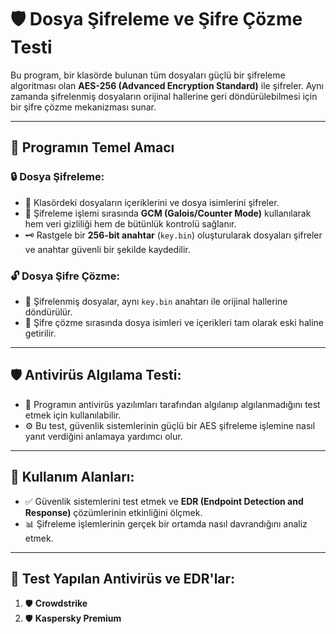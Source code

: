 # 🛡️ Dosya Şifreleme ve Şifre Çözme Testi

Bu program, bir klasörde bulunan tüm dosyaları güçlü bir şifreleme algoritması olan **AES-256 (Advanced Encryption Standard)** ile şifreler. Aynı zamanda şifrelenmiş dosyaların orijinal hallerine geri döndürülebilmesi için bir şifre çözme mekanizması sunar. 

---

## 🎯 Programın Temel Amacı

### 🔒 **Dosya Şifreleme:**
- 📁 Klasördeki dosyaların içeriklerini ve dosya isimlerini şifreler.
- 🔐 Şifreleme işlemi sırasında **GCM (Galois/Counter Mode)** kullanılarak hem veri gizliliği hem de bütünlük kontrolü sağlanır.
- 🗝️ Rastgele bir **256-bit anahtar** (`key.bin`) oluşturularak dosyaları şifreler ve anahtar güvenli bir şekilde kaydedilir.

### 🔓 **Dosya Şifre Çözme:**
- 🔄 Şifrelenmiş dosyalar, aynı `key.bin` anahtarı ile orijinal hallerine döndürülür.
- 📝 Şifre çözme sırasında dosya isimleri ve içerikleri tam olarak eski haline getirilir.

---

## 🛡️ **Antivirüs Algılama Testi:**
- 🧐 Programın antivirüs yazılımları tarafından algılanıp algılanmadığını test etmek için kullanılabilir.
- ⚙️ Bu test, güvenlik sistemlerinin güçlü bir AES şifreleme işlemine nasıl yanıt verdiğini anlamaya yardımcı olur.

---

## 💼 **Kullanım Alanları:**
- ✅ Güvenlik sistemlerini test etmek ve **EDR (Endpoint Detection and Response)** çözümlerinin etkinliğini ölçmek.
- 📊 Şifreleme işlemlerinin gerçek bir ortamda nasıl davrandığını analiz etmek.

---

## 🧪 **Test Yapılan Antivirüs ve EDR'lar:**
1. 🛡️ **Crowdstrike**
2. 🛡️ **Kaspersky Premium**
